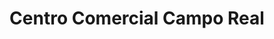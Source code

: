 ---
title: "Centro Comercial Campo Real"
url: /san-rafael/centro-comercial-campo-real/
shop: Einkaufszentrum
---